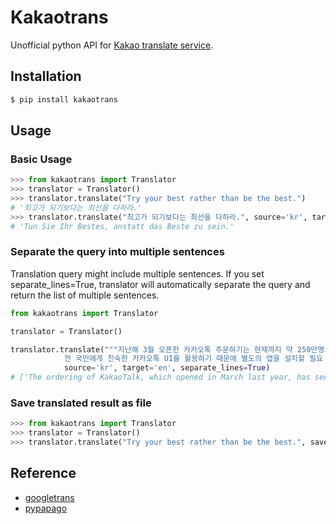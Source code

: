 # Kakaotrans

Unofficial python API for [Kakao translate service](https://translate.kakao.com).

## Installation

```bash
$ pip install kakaotrans
```

## Usage

### Basic Usage

```python
>>> from kakaotrans import Translator
>>> translator = Translator()
>>> translator.translate("Try your best rather than be the best.")
# '최고가 되기보다는 최선을 다하라.'
>>> translator.translate("최고가 되기보다는 최선을 다하라.", source='kr', target='de')
# 'Tun Sie Ihr Bestes, anstatt das Beste zu sein.'
```

### Separate the query into multiple sentences

Translation query might include multiple sentences. If you set separate_lines=True, translator will automatically separate the query and return the list of multiple sentences.

```python
from kakaotrans import Translator

translator = Translator()

translator.translate("""지난해 3월 오픈한 카카오톡 주문하기는 현재까지 약 250만명의 회원을 확보했다.
            전 국민에게 친숙한 카카오톡 UI를 활용하기 때문에 별도의 앱을 설치할 필요 없이 카카오톡 내에서 모든 과정이 이뤄지는 것이 특징이다.""",
            source='kr', target='en', separate_lines=True)
# ['The ordering of KakaoTalk, which opened in March last year, has secured about 2.5 million members to date.', 'Because it uses KakaoTalk UI, which is familiar to the whole nation, it is characterized by all the processes in KakaoTalk without having to install a separate app.']
```

### Save translated result as file

```python
>>> from kakaotrans import Translator
>>> translator = Translator()
>>> translator.translate("Try your best rather than be the best.", save_as_file=True, file_name='result.txt')
```

## Reference

- [googletrans](https://github.com/ssut/py-googletrans)
- [pypapago](https://github.com/Beomi/pypapago)
